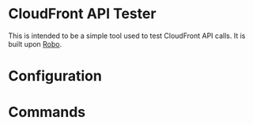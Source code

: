 # CloudFront API Tester
This is intended to be a simple tool used to test CloudFront API calls. It is built upon [Robo](https://robo.li).

# Configuration


# Commands
